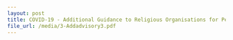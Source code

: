```yaml
---
layout: post
title: COVID-19 - Additional Guidance to Religious Organisations for Permitted On-site Activities issued on 14 May 2020
file_url: /media/3-Addadvisory3.pdf
---
```

